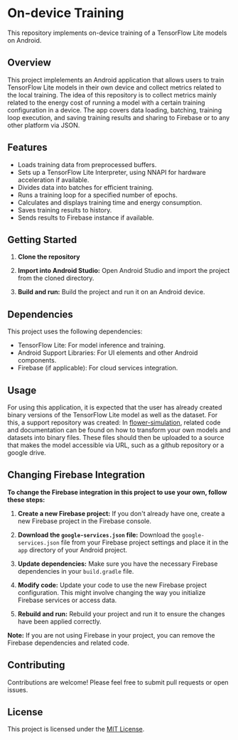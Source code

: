 # On-device Training

This repository implements on-device training of a TensorFlow Lite models on Android.

## Overview

This project implelements an Android application that allows users to train TensorFlow Lite models in their own device and collect metrics related to the local training. 
The idea of this repository is to collect metrics mainly related to the energy cost of running a model with a certain training configuration in a device.
The app covers data loading, batching, training loop execution, and saving training results and sharing to Firebase or to any other platform via JSON.

## Features

* Loads training data from preprocessed buffers.
* Sets up a TensorFlow Lite Interpreter, using NNAPI for hardware acceleration if available.
* Divides data into batches for efficient training.
* Runs a training loop for a specified number of epochs.
* Calculates and displays training time and energy consumption.
* Saves training results to history.
* Sends results to Firebase instance if available.

## Getting Started

1. **Clone the repository**

2. **Import into Android Studio:**
   Open Android Studio and import the project from the cloned directory.

3. **Build and run:**
   Build the project and run it on an Android device.

## Dependencies

This project uses the following dependencies:

* TensorFlow Lite: For model inference and training.
* Android Support Libraries: For UI elements and other Android components.
* Firebase (if applicable): For cloud services integration.

## Usage

For using this application, it is expected that the user has already created binary versions of the TensorFlow Lite model as well as the dataset.
For this, a support repository was created: In [flower-simulation](https://github.com/PFG-Federated-Learning/flower-simulation), related code and documentation
can be found on how to transform your own models and datasets into binary files.
These files should then be uploaded to a source that makes the model accessible via URL, such as a github repository or a google drive.

## Changing Firebase Integration

**To change the Firebase integration in this project to use your own, follow these steps:**

1. **Create a new Firebase project:**
   If you don't already have one, create a new Firebase project in the Firebase console.

2. **Download the `google-services.json` file:**
   Download the `google-services.json` file from your Firebase project settings and place it in the `app` directory of your Android project.

3. **Update dependencies:**
   Make sure you have the necessary Firebase dependencies in your `build.gradle` file.

4. **Modify code:**
   Update your code to use the new Firebase project configuration. This might involve changing the way you initialize Firebase services or access data.

5. **Rebuild and run:**
   Rebuild your project and run it to ensure the changes have been applied correctly.

**Note:** If you are not using Firebase in your project, you can remove the Firebase dependencies and related code.

## Contributing

Contributions are welcome! Please feel free to submit pull requests or open issues.

## License

This project is licensed under the [MIT License](LICENSE).
